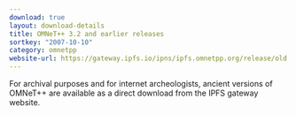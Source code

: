 ```yaml
---
download: true
layout: download-details
title: OMNeT++ 3.2 and earlier releases
sortkey: "2007-10-10"
category: omnetpp
website-url: https://gateway.ipfs.io/ipns/ipfs.omnetpp.org/release/old
---
```


For archival purposes and for internet archeologists, ancient versions of
OMNeT++ are available as a direct download from the IPFS gateway website.
